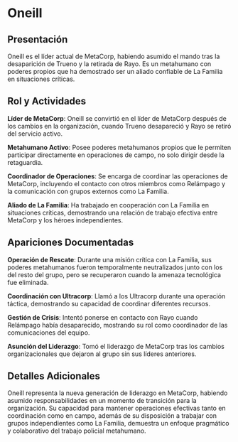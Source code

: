 # Oneill

## Presentación

Oneill es el líder actual de MetaCorp, habiendo asumido el mando tras la desaparición de Trueno y la retirada de Rayo. Es un metahumano con poderes propios que ha demostrado ser un aliado confiable de La Familia en situaciones críticas.

## Rol y Actividades

**Líder de MetaCorp**: Oneill se convirtió en el líder de MetaCorp después de los cambios en la organización, cuando Trueno desapareció y Rayo se retiró del servicio activo.

**Metahumano Activo**: Posee poderes metahumanos propios que le permiten participar directamente en operaciones de campo, no solo dirigir desde la retaguardia.

**Coordinador de Operaciones**: Se encarga de coordinar las operaciones de MetaCorp, incluyendo el contacto con otros miembros como Relámpago y la comunicación con grupos externos como La Familia.

**Aliado de La Familia**: Ha trabajado en cooperación con La Familia en situaciones críticas, demostrando una relación de trabajo efectiva entre MetaCorp y los héroes independientes.

## Apariciones Documentadas

**Operación de Rescate**: Durante una misión crítica con La Familia, sus poderes metahumanos fueron temporalmente neutralizados junto con los del resto del grupo, pero se recuperaron cuando la amenaza tecnológica fue eliminada.

**Coordinación con Ultracorp**: Llamó a los Ultracorp durante una operación táctica, demostrando su capacidad de coordinar diferentes recursos.

**Gestión de Crisis**: Intentó ponerse en contacto con Rayo cuando Relámpago había desaparecido, mostrando su rol como coordinador de las comunicaciones del equipo.

**Asunción del Liderazgo**: Tomó el liderazgo de MetaCorp tras los cambios organizacionales que dejaron al grupo sin sus líderes anteriores.

## Detalles Adicionales

Oneill representa la nueva generación de liderazgo en MetaCorp, habiendo asumido responsabilidades en un momento de transición para la organización. Su capacidad para mantener operaciones efectivas tanto en coordinación como en campo, además de su disposición a trabajar con grupos independientes como La Familia, demuestra un enfoque pragmático y colaborativo del trabajo policial metahumano.